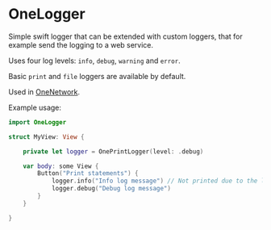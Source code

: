 # OneLogger

Simple swift logger that can be extended with custom loggers, that for example send the logging to a web service.

Uses four log levels: `info`, `debug`, `warning` and `error`.

Basic `print` and `file` loggers are available by default.

Used in [OneNetwork](https://github.com/enhorn/OneNetwork).

Example usage:

```swift
import OneLogger

struct MyView: View {

    private let logger = OnePrintLogger(level: .debug)

    var body: some View {
        Button("Print statements") {
            logger.info("Info log message") // Not printed due to the logger being at `.debug` level.
            logger.debug("Debug log message")
        }
    }

}

```
